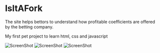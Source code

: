 # IsItAFork
The site helps bettors to understand how profitable coefficients are offered by the betting company.

My first pet project to learn html, css and javascript

![ScreenShot](https://i.postimg.cc/ncWhSNWQ/Screenshot-from-2019-11-28-19-17-11.png)
![ScreenShot](https://i.postimg.cc/BQbVQznp/Screenshot-from-2019-11-28-19-32-12.png)
![ScreenShot](https://i.postimg.cc/ZKQD9L9S/Screenshot-from-2019-11-28-19-32-25.png)
